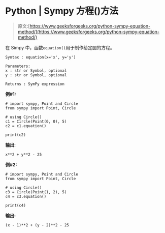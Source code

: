 # Python | Sympy 方程()方法

> 原文:[https://www.geeksforgeeks.org/python-sympy-equation-method/](https://www.geeksforgeeks.org/python-sympy-equation-method/)

在 Simpy 中，函数`equation()`用于制作给定圆的方程。

```
Syntax : equation(x='x', y='y')

Parameters:
x : str or Symbol, optional
y : str or Symbol, optional

Returns : SymPy expression

```

**例#1:**

```
# import sympy, Point and Circle
from sympy import Point, Circle

# using Circle()
c1 = Circle(Point(0, 0), 5)
c2 = c1.equation()

print(c2)
```

**输出:**

```
x**2 + y**2 - 25
```

**例#2:**

```
# import sympy, Point and Circle
from sympy import Point, Circle

# using Circle()
c3 = Circle(Point(1, 2), 5)
c4 = c3.equation()

print(c4)
```

**输出:**

```
(x - 1)**2 + (y - 2)**2 - 25
```